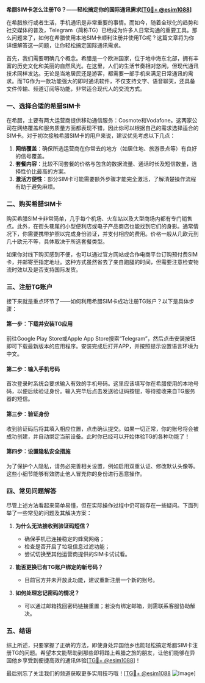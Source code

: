 **希腊SIM卡怎么注册TG？——轻松搞定你的国际通讯需求[[TG💪+ @esim1088](https://t.me/s/esim1088)]**

在希腊旅行或者生活，手机通讯是非常重要的事情。而如今，随着全球化的趋势和社交媒体的普及，Telegram（简称TG）已经成为许多人日常沟通的重要工具。那么问题来了，如何在希腊使用本地SIM卡顺利注册并使用TG呢？这篇文章将为你详细解答这一问题，让你轻松搞定国际通讯需求。

首先，我们需要明确几个概念。希腊是一个欧洲国家，位于地中海东北部，拥有丰富的历史文化和美丽的自然风光。在这里，人们的生活节奏相对悠闲，但现代通讯技术同样发达。无论是当地居民还是游客，都需要一部手机来满足日常通讯的需求。而TG作为一款功能强大的即时通讯软件，不仅支持文字、语音聊天，还具备文件传输、频道订阅等功能，非常适合现代人的交流方式。

### **一、选择合适的希腊SIM卡**

在希腊，主要有两大运营商提供移动通信服务：Cosmote和Vodafone。这两家公司在网络覆盖和服务质量方面都表现不错，因此你可以根据自己的需求选择适合的SIM卡。对于初次接触希腊SIM卡的用户来说，建议优先考虑以下几点：

1. **网络覆盖**：确保所选运营商在你常去的地方（如居住地、旅游景点等）有良好的信号覆盖。
2. **套餐内容**：比较不同套餐的价格与包含的数据流量、通话时长及短信数量，选择性价比最高的方案。
3. **激活方便性**：部分SIM卡可能需要额外步骤才能完全激活，了解清楚操作流程有助于避免麻烦。

### **二、购买希腊SIM卡**

购买希腊SIM卡非常简单，几乎每个机场、火车站以及大型商场内都有专门销售点。此外，在街头巷尾的小型便利店或电子产品商店也能找到它们的身影。通常情况下，你需要携带护照以完成身份验证，并支付相应的费用。价格一般从几欧元到几十欧元不等，具体取决于所选套餐类型。

如果你对线下购买感到不便，也可以通过官方网站或合作电商平台订购预付费SIM卡，并邮寄至指定地址。这种方式虽然省去了亲自跑腿的时间，但需要注意检查物流时效以及是否支持国际发货。

### **三、注册TG账户**

接下来就是重点环节了——如何利用希腊SIM卡成功注册TG账户？以下是具体步骤：

#### **第一步：下载并安装TG应用**
前往Google Play Store或Apple App Store搜索“Telegram”，然后点击安装按钮即可下载最新版本的应用程序。安装完成后打开APP，并按照提示设置语言环境为中文。

#### **第二步：输入手机号码**
首次登录时系统会要求输入有效的手机号码。这里应该填写你在希腊使用的本地号码，以便后续验证身份。输入完毕后点击发送验证码按钮，等待接收来自TG服务器的短信。

#### **第三步：验证身份**
收到验证码后将其填入相应位置，点击确认提交。如果一切正常，你的账号将会被成功创建，并自动绑定当前设备。此时你已经可以开始体验TG的各种功能了！

#### **第四步：设置隐私安全措施**
为了保护个人隐私，请务必完善相关设置，例如启用双重认证、修改默认头像等。这些小细节能够有效防止他人冒充你的身份进行恶意操作。

### **四、常见问题解答**

尽管上述方法看起来简单易懂，但在实际操作过程中仍可能存在一些疑问。下面列举了一些常见的问题及其解决方案：

1. **为什么无法接收到验证码短信？**
   - 确保手机已连接稳定的蜂窝网络；
   - 检查是否开启了垃圾信息过滤功能；
   - 尝试切换至其他运营商提供的SIM卡试试看。

2. **能否更换已有TG账户绑定的新号码？**
   - 目前官方并未开放此功能，建议重新注册一个新的账号。

3. **如何处理忘记密码的情况？**
   - 可以通过邮箱找回密码链接重置；若没有绑定邮箱，则需联系客服协助解决。

### **五、结语**

综上所述，只要掌握了正确的方法，即使身处异国他乡也能轻松搞定希腊SIM卡注册TG的问题。希望本文能帮助到那些即将踏上希腊之旅的朋友，让他们能够在异国他乡享受到便捷高效的通讯体验[[TG💪+ @esim1088](https://t.me/s/esim1088)]！

最后别忘了关注我们的频道获取更多实用技巧哦！[[TG💪+ @esim1088](https://t.me/s/esim1088) ![Image](https://i.postimg.cc/4NQfJmqS/Snipaste-2025-05-13-00-14-12.png)]